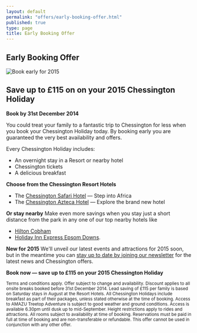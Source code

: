 ```yaml
---
layout: default
permalink: "offers/early-booking-offer.html"
published: true
type: page
title: Early Booking Offer
---
```


## Early Booking Offer

![Book early for 2015](http://chessingtonholidays.merlinbreaks.co.uk/images/masterChessington/offers/banners/early-booking-offer-2015.jpg)

## Save up to £115 on on your 2015 Chessington Holiday
<strong>Book by 31st December 2014</strong> 

You could treat your family to a fantastic trip to Chessington for less when you book your Chessington Holiday today. By booking early you are guaranteed the very best availability and offers.

Every Chessington Holiday includes:
<ul>
<li>An overnight stay in a Resort or nearby hotel</li>
<li>Chessington tickets</li>
<li>A delicious breakfast</li>
</ul>

**Choose from the Chessington Resort Hotels**<br>
<ul>
<li>The <a href="http://www.chessingtonholidays.co.uk/hotels/safari-resort-hotel.html">Chessington Safari Hotel</a> — Step into Africa</li> 
<li>The <a href="http://www.chessingtonholidays.co.uk/hotels/chessington-azteca-hotel.html">Chessington Azteca Hotel</a> — Explore the brand new hotel</li>
</ul>

**Or stay nearby**
Make even more savings when you stay just a short distance from the park in any one of our top nearby hotels like
<ul>
<li><a href="http://www.chessingtonholidays.co.uk/hotels/hilton-cobham.html">Hilton Cobham</a></li>
<li><a href="http://www.chessingtonholidays.co.uk/hotels/holiday-inn-express-epsom-downs.html">Holiday Inn Express Epsom Downs</a>.</li> 
</ul>

**New for 2015**
We'll unveil our latest events and attractions for 2015 soon, but in the meantime you can <a href="http://www.chessingtonholidays.co.uk/whats-new-2015.html">stay up to date by joining our newsletter</a> for the latest news and Chessington offers.

**Book now — save up to £115 on your 2015 Chessington Holiday**

<small>Terms and conditions apply. Offer subject to change and availability. Discount applies to all onsite breaks booked before 31st December 2014. Lead saving of £115 per family is based on Saturday stays in August at the Resort Hotels. All Chessington Holidays include breakfast as part of their packages, unless stated otherwise at the time of booking. Access to AMAZU Treetop Adventure is subject to good weather and ground conditions. Access is available 6.30pm until dusk up to mid-September. Height restrictions apply to rides and attractions. All rooms subject to availability at time of booking. Reservations must be paid in full at time of booking and are non-transferable or refundable. This offer cannot be used in conjunction with any other offer.</small>